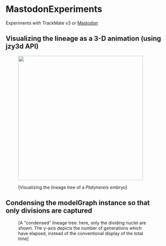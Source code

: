 # MastodonExperiments
Experiments with TrackMate v3 or [Mastodon](https://github.com/bigdataviewer/mastodon-graph)

## Visualizing the lineage as a 3-D animation (using jzy3d API)

<p float="center"><figure><a href="https://www.youtube.com/watch?v=WElktGGKS6A"><img src="https://github.com/MLbyML/MLbyML.github.io/blob/master/images/2019-07-13/01_Screenshot.png" alt="" width="400"></a><figcaption>
   
   [Visualizing the lineage tree of a *Platynereis* embryo]</figcaption></figure></p>


## Condensing the modelGraph instance so that only divisions are captured

<p float="center"><figure><img src="https://github.com/MLbyML/MLbyML.github.io/blob/master/images/2019-07-13/02_condensedLineageTree.png" alt="" ><figcaption>
   [A "condensed" lineage tree: here, only the dividing nuclei are shown. The y-axis depicts the number of generations which have elapsed, instead of the conventional display of the total time]</figcaption></figure></p>
   

